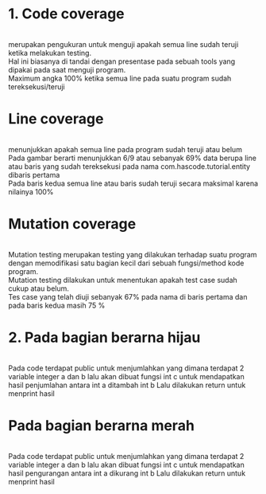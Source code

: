 
 # 1. Code coverage 
<br/>merupakan pengukuran untuk menguji apakah semua line sudah teruji ketika melakukan testing. 
<br/>Hal ini biasanya di tandai dengan presentase pada sebuah tools yang dipakai pada saat menguji program. 
<br/>Maximum angka 100% ketika semua line pada suatu program sudah tereksekusi/teruji

# Line coverage
<br/> menunjukkan apakah semua line pada program sudah teruji atau belum
<br/>Pada gambar berarti menunjukkan 6/9 atau sebanyak 69% data berupa line atau baris yang sudah tereksekusi pada nama com.hascode.tutorial.entity dibaris pertama
<br/>Pada baris kedua semua line atau baris sudah teruji secara maksimal karena nilainya 100%

# Mutation coverage
<br/>Mutation testing merupakan testing yang dilakukan terhadap suatu program dengan memodifikasi satu bagian kecil dari sebuah fungsi/method kode program. 
<br/>Mutation testing dilakukan untuk menentukan apakah test case sudah cukup atau belum.
<br/>Tes case yang telah diuji sebanyak 67% pada nama di baris pertama dan pada baris kedua masih 75 %

 # 2. Pada bagian berarna hijau
<br/> Pada code terdapat public untuk menjumlahkan yang dimana terdapat 2 variable integer a dan b lalu akan dibuat fungsi int c untuk mendapatkan hasil penjumlahan antara int a ditambah int b 
Lalu dilakukan return untuk menprint hasil
# Pada bagian berarna merah
<br/> Pada code terdapat public untuk menjumlahkan yang dimana terdapat 2 variable integer a dan b lalu akan dibuat fungsi int c untuk mendapatkan hasil pengurangan antara int a dikurang int b 
Lalu dilakukan return untuk menprint hasil
